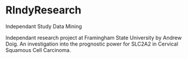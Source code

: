 # RIndyResearch
Independant Study Data Mining

Independant research project at Framingham State University by Andrew Doig. An investigation into the prognostic power for SLC2A2 in Cervical Squamous Cell Carcinoma.
